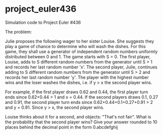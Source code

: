 # project_euler436
Simulation code to Project Euler #436

The problem: 

  Julie proposes the following wager to her sister Louise.
  She suggests they play a game of chance to determine who will wash the dishes.
  For this game, they shall use a generator of independent random numbers uniformly distributed between 0 and 1.
  The game starts with S = 0.
  The first player, Louise, adds to S different random numbers from the generator until S > 1 and records her last random number 'x'.
  The second player, Julie, continues adding to S different random numbers from the generator until S > 2 and records her last random number 'y'.
  The player with the highest number wins and the loser washes the dishes, i.e. if y > x the second player wins.

  For example, if the first player draws 0.62 and 0.44, the first player turn ends since 0.62+0.44 > 1 and x = 0.44.
  If the second players draws 0.1, 0.27 and 0.91, the second player turn ends since 0.62+0.44+0.1+0.27+0.91 > 2 and y = 0.91. Since y > x, the second player wins.

  Louise thinks about it for a second, and objects: "That's not fair".
  What is the probability that the second player wins?
  Give your answer rounded to 10 places behind the decimal point in the form 0.abcdefghij
